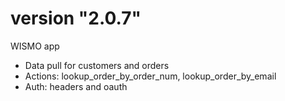 # version "2.0.7"

WISMO app

- Data pull for customers and orders
- Actions: lookup_order_by_order_num, lookup_order_by_email
- Auth: headers and oauth